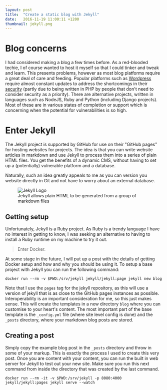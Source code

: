 ```yaml
---
layout: post
title:  "Create a static blog with Jekyll"
date:   2016-11-19 11:00:11 +1200
thumbnail: jekyll.png
---
```

# Blog concerns
I had considered making a blog a few times before.
As a red-blooded techie, I of course wanted to host it myself so that I could tinker and tweak and learn.
This presents problems, however as most blog platforms require a great deal of care and feeding.
Popular platforms such as [Wordpress][wiki-wordpress] require almost constant updates to address the shortcomings in their [security][wp-vulns] (partly due to being written in PHP by people that don't need to consider security as a priority).
There are alternative projects, written in languages such as NodeJS, Ruby and Python (including Django projects).
Most of these are in various states of completion or support which is concerning when the potential for vulnerabilities is so high.

# Enter Jekyll
The Jekyll project is supported by GitHub for use on their "GitHub pages" for hosting websites for projects.
The idea is that you can write website articles in markdown and use Jekyll to process them into a series of plain HTML files.
You get the benefits of a dynamic CMS, without having to set up a (potentially) vulnerable platform and a database.

Naturally, such an idea greatly appeals to me as you can version you website directly in Git and not have to worry about an external database.

<figure>
	<img src="{{ site.baseurl }}/assets/jekyll.png" alt="Jekyll Logo">
	<figcaption>
		Jekyll allows plain HTML to be generated from a group of markdown files
	</figcaption>
</figure>

## Getting setup
Unfortunately, Jekyll is a Ruby project.
As Ruby is a trendy language I have no interest in getting to know, I was seeking an alternative to having to install a Ruby runtime on my machine to try it out.
>Enter Docker.

At some stage in the future, I will put up a post with the details of getting Docker setup and how and why you should be using it.
To setup a base project with Jekyll you can run the following command:

`docker run --rm -v $PWD:/srv/jekyll jekyll/jekyll:page jekyll new blog`

Note that I use the `pages` tag for the jekyll repository, as this will use a version of jekyll that is as close to the GitHub pages instances as possible.
Interoperability is an important consideration for me, so this just makes sense.
This will create the templates in a new directory `blog` where you can customise to your heart's content.
The most important part of the base template is the `_config.yml` file (where site level config is done) and the `_posts` directory, where your markdown blog posts are stored.

## Creating a post
Simply copy the example blog post in the `_posts` directory and throw in some of your markup.
This is exactly the process I used to create this very post.
Once you are content with your content, you can run the built in web server for Jekyll to test out your new site.
Make sure you run this next command from inside the directory that was created by the last command.

`docker run --rm -it -v $PWD:/srv/jekyll -p 8080:4000 jekyll/jekyll:pages jekyll serve --watch`

[wiki-wordpress]: http://en.wikipedia.org/wiki/WordPress
[wp-vulns]: https://wpvulndb.com/
